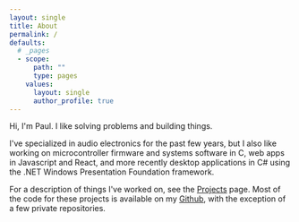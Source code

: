 ```yaml
---
layout: single
title: About
permalink: /
defaults:
  # _pages
  - scope:
      path: ""
      type: pages
    values:
      layout: single
      author_profile: true
---
```


Hi, I'm Paul. I like solving problems and building things.

I've specialized in audio electronics for the past few years, but I also like working on microcontroller firmware and systems software in C, web apps in Javascript and React, and more recently desktop applications in C# using the .NET Windows Presentation Foundation framework.

For a description of things I've worked on, see the [Projects](/projects/) page. Most of the code for these projects is available on my [Github](https://github.com/pmusgrave), with the exception of a few private repositories.